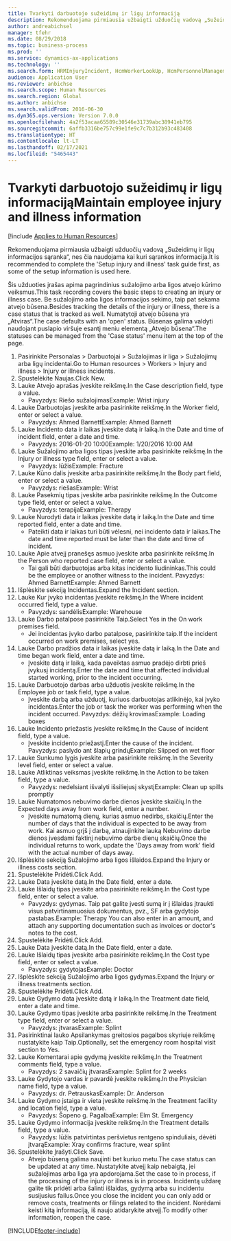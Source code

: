 ```yaml
---
title: Tvarkyti darbuotojo sužeidimų ir ligų informaciją
description: Rekomenduojama pirmiausia užbaigti užduočių vadovą „Sužeidimų ir ligų informacijos sąranka“, nes čia naudojama kai kuri sąrankos informacija.
author: andreabichsel
manager: tfehr
ms.date: 08/29/2018
ms.topic: business-process
ms.prod: ''
ms.service: dynamics-ax-applications
ms.technology: ''
ms.search.form: HRMInjuryIncident, HcmWorkerLookUp, HcmPersonnelManagementWorkspace
audience: Application User
ms.reviewer: anbichse
ms.search.scope: Human Resources
ms.search.region: Global
ms.author: anbichse
ms.search.validFrom: 2016-06-30
ms.dyn365.ops.version: Version 7.0.0
ms.openlocfilehash: 4a2f53acaa65589c30546e31739abc38941eb795
ms.sourcegitcommit: 6affb3316be757c99e1fe9c7c7b312b93c483408
ms.translationtype: HT
ms.contentlocale: lt-LT
ms.lasthandoff: 02/17/2021
ms.locfileid: "5465443"
---
```

# <a name="maintain-employee-injury-and-illness-information"></a><span data-ttu-id="1da13-103">Tvarkyti darbuotojo sužeidimų ir ligų informaciją</span><span class="sxs-lookup"><span data-stu-id="1da13-103">Maintain employee injury and illness information</span></span>

[!include [Applies to Human Resources](../includes/applies-to-hr.md)]



<span data-ttu-id="1da13-104">Rekomenduojama pirmiausia užbaigti užduočių vadovą „Sužeidimų ir ligų informacijos sąranka“, nes čia naudojama kai kuri sąrankos informacija.</span><span class="sxs-lookup"><span data-stu-id="1da13-104">It is recommended to complete the 'Setup injury and illness' task guide first, as some of the setup information is used here.</span></span> 



<span data-ttu-id="1da13-105">Šis užduoties įrašas apima pagrindinius sužalojimo arba ligos atvejo kūrimo veiksmus.</span><span class="sxs-lookup"><span data-stu-id="1da13-105">This task recording covers the basic steps to creating an injury or illness case.</span></span> <span data-ttu-id="1da13-106">Be sužalojimo arba ligos informacijos sekimo, taip pat sekama atvejo būsena.</span><span class="sxs-lookup"><span data-stu-id="1da13-106">Besides tracking the details of the injury or illness, there is a case status that is tracked as well.</span></span>  <span data-ttu-id="1da13-107">Numatytoji atvejo būsena yra „Atviras“.</span><span class="sxs-lookup"><span data-stu-id="1da13-107">The case defaults with an 'open' status.</span></span>  <span data-ttu-id="1da13-108">Būsenas galima valdyti naudojant puslapio viršuje esantį meniu elementą „Atvejo būsena“.</span><span class="sxs-lookup"><span data-stu-id="1da13-108">The statuses can be managed from the 'Case status' menu item at the top of the page.</span></span>

1. <span data-ttu-id="1da13-109">Pasirinkite Personalas > Darbuotojai > Sužalojimas ir liga > Sužalojimų arba ligų incidentai.</span><span class="sxs-lookup"><span data-stu-id="1da13-109">Go to Human resources > Workers > Injury and illness > Injury or illness incidents.</span></span>
2. <span data-ttu-id="1da13-110">Spustelėkite Naujas.</span><span class="sxs-lookup"><span data-stu-id="1da13-110">Click New.</span></span>
3. <span data-ttu-id="1da13-111">Lauke Atvejo aprašas įveskite reikšmę.</span><span class="sxs-lookup"><span data-stu-id="1da13-111">In the Case description field, type a value.</span></span>
    * <span data-ttu-id="1da13-112">Pavyzdys: Riešo sužalojimas</span><span class="sxs-lookup"><span data-stu-id="1da13-112">Example:  Wrist injury</span></span>  
4. <span data-ttu-id="1da13-113">Lauke Darbuotojas įveskite arba pasirinkite reikšmę.</span><span class="sxs-lookup"><span data-stu-id="1da13-113">In the Worker field, enter or select a value.</span></span>
    * <span data-ttu-id="1da13-114">Pavyzdys: Ahmed Barnett</span><span class="sxs-lookup"><span data-stu-id="1da13-114">Example: Ahmed Barnett</span></span>  
5. <span data-ttu-id="1da13-115">Lauke Incidento data ir laikas įveskite datą ir laiką.</span><span class="sxs-lookup"><span data-stu-id="1da13-115">In the Date and time of incident field, enter a date and time.</span></span>
    * <span data-ttu-id="1da13-116">Pavyzdys: 2016-01-20 10:00</span><span class="sxs-lookup"><span data-stu-id="1da13-116">Example:  1/20/2016 10:00 AM</span></span>  
6. <span data-ttu-id="1da13-117">Lauke Sužalojimo arba ligos tipas įveskite arba pasirinkite reikšmę.</span><span class="sxs-lookup"><span data-stu-id="1da13-117">In the Injury or illness type field, enter or select a value.</span></span>
    * <span data-ttu-id="1da13-118">Pavyzdys: lūžis</span><span class="sxs-lookup"><span data-stu-id="1da13-118">Example:  Fracture</span></span>  
7. <span data-ttu-id="1da13-119">Lauke Kūno dalis įveskite arba pasirinkite reikšmę.</span><span class="sxs-lookup"><span data-stu-id="1da13-119">In the Body part field, enter or select a value.</span></span>
    * <span data-ttu-id="1da13-120">Pavyzdys: riešas</span><span class="sxs-lookup"><span data-stu-id="1da13-120">Example:  Wrist</span></span>  
8. <span data-ttu-id="1da13-121">Lauke Pasekmių tipas įveskite arba pasirinkite reikšmę.</span><span class="sxs-lookup"><span data-stu-id="1da13-121">In the Outcome type field, enter or select a value.</span></span>
    * <span data-ttu-id="1da13-122">Pavyzdys: terapija</span><span class="sxs-lookup"><span data-stu-id="1da13-122">Example:  Therapy</span></span>  
9. <span data-ttu-id="1da13-123">Lauke Nurodyti data ir laikas įveskite datą ir laiką.</span><span class="sxs-lookup"><span data-stu-id="1da13-123">In the Date and time reported field, enter a date and time.</span></span>
    * <span data-ttu-id="1da13-124">Pateikti data ir laikas turi būti vėlesni, nei incidento data ir laikas.</span><span class="sxs-lookup"><span data-stu-id="1da13-124">The date and time reported must be later than the date and time of incident.</span></span>  
10. <span data-ttu-id="1da13-125">Lauke Apie atvejį pranešęs asmuo įveskite arba pasirinkite reikšmę.</span><span class="sxs-lookup"><span data-stu-id="1da13-125">In the Person who reported case field, enter or select a value.</span></span>
    * <span data-ttu-id="1da13-126">Tai gali būti darbuotojas arba kitas incidento liudininkas.</span><span class="sxs-lookup"><span data-stu-id="1da13-126">This could be the employee or another witness to the incident.</span></span>  <span data-ttu-id="1da13-127">Pavyzdys: Ahmed Barnett</span><span class="sxs-lookup"><span data-stu-id="1da13-127">Example: Ahmed Barnett</span></span>  
11. <span data-ttu-id="1da13-128">Išplėskite sekciją Incidentas.</span><span class="sxs-lookup"><span data-stu-id="1da13-128">Expand the Incident section.</span></span>
12. <span data-ttu-id="1da13-129">Lauke Kur įvyko incidentas įveskite reikšmę.</span><span class="sxs-lookup"><span data-stu-id="1da13-129">In the Where incident occurred field, type a value.</span></span>
    * <span data-ttu-id="1da13-130">Pavyzdys: sandėlis</span><span class="sxs-lookup"><span data-stu-id="1da13-130">Example:  Warehouse</span></span>  
13. <span data-ttu-id="1da13-131">Lauke Darbo patalpose pasirinkite Taip.</span><span class="sxs-lookup"><span data-stu-id="1da13-131">Select Yes in the On work premises field.</span></span>
    * <span data-ttu-id="1da13-132">Jei incidentas įvyko darbo patalpose, pasirinkite taip.</span><span class="sxs-lookup"><span data-stu-id="1da13-132">If the incident occurred on work premises, select yes.</span></span>  
14. <span data-ttu-id="1da13-133">Lauke Darbo pradžios data ir laikas įveskite datą ir laiką.</span><span class="sxs-lookup"><span data-stu-id="1da13-133">In the Date and time began work field, enter a date and time.</span></span>
    * <span data-ttu-id="1da13-134">Įveskite datą ir laiką, kada paveiktas asmuo pradėjo dirbti prieš įvykusį incidentą.</span><span class="sxs-lookup"><span data-stu-id="1da13-134">Enter the date and time that affected individual started working, prior to the incident occurring.</span></span>  
15. <span data-ttu-id="1da13-135">Lauke Darbuotojo darbas arba užduotis įveskite reikšmę.</span><span class="sxs-lookup"><span data-stu-id="1da13-135">In the Employee job or task field, type a value.</span></span>
    * <span data-ttu-id="1da13-136">Įveskite darbą arba užduotį, kuriuos darbuotojas atlikinėjo, kai įvyko incidentas.</span><span class="sxs-lookup"><span data-stu-id="1da13-136">Enter the job or task the worker was performing when the incident occurred.</span></span>  <span data-ttu-id="1da13-137">Pavyzdys: dėžių krovimas</span><span class="sxs-lookup"><span data-stu-id="1da13-137">Example:  Loading boxes</span></span>  
16. <span data-ttu-id="1da13-138">Lauke Incidento priežastis įveskite reikšmę.</span><span class="sxs-lookup"><span data-stu-id="1da13-138">In the Cause of incident field, type a value.</span></span>
    * <span data-ttu-id="1da13-139">Įveskite incidento priežastį.</span><span class="sxs-lookup"><span data-stu-id="1da13-139">Enter the cause of the incident.</span></span>  <span data-ttu-id="1da13-140">Pavyzdys: paslydo ant šlapių grindų</span><span class="sxs-lookup"><span data-stu-id="1da13-140">Example:  Slipped on wet floor</span></span>  
17. <span data-ttu-id="1da13-141">Lauke Sunkumo lygis įveskite arba pasirinkite reikšmę.</span><span class="sxs-lookup"><span data-stu-id="1da13-141">In the Severity level field, enter or select a value.</span></span>
18. <span data-ttu-id="1da13-142">Lauke Atliktinas veiksmas įveskite reikšmę.</span><span class="sxs-lookup"><span data-stu-id="1da13-142">In the Action to be taken field, type a value.</span></span>
    * <span data-ttu-id="1da13-143">Pavyzdys: nedelsiant išvalyti išsiliejusį skystį</span><span class="sxs-lookup"><span data-stu-id="1da13-143">Example:  Clean up spills promptly</span></span>  
19. <span data-ttu-id="1da13-144">Lauke Numatomos nebuvimo darbe dienos įveskite skaičių.</span><span class="sxs-lookup"><span data-stu-id="1da13-144">In the Expected days away from work field, enter a number.</span></span>
    * <span data-ttu-id="1da13-145">Įveskite numatomą dienų, kurias asmuo nedirbs, skaičių.</span><span class="sxs-lookup"><span data-stu-id="1da13-145">Enter the number of days that the individual is expected to be away from work.</span></span>  <span data-ttu-id="1da13-146">Kai asmuo grįš į darbą, atnaujinkite lauką Nebuvimo darbe dienos įvesdami faktinį nebuvimo darbe dienų skaičių.</span><span class="sxs-lookup"><span data-stu-id="1da13-146">Once the individual returns to work, update the 'Days away from work' field with the actual number of days away.</span></span>  
20. <span data-ttu-id="1da13-147">Išplėskite sekciją Sužalojimo arba ligos išlaidos.</span><span class="sxs-lookup"><span data-stu-id="1da13-147">Expand the Injury or illness costs section.</span></span>
21. <span data-ttu-id="1da13-148">Spustelėkite Pridėti.</span><span class="sxs-lookup"><span data-stu-id="1da13-148">Click Add.</span></span>
22. <span data-ttu-id="1da13-149">Lauke Data įveskite datą.</span><span class="sxs-lookup"><span data-stu-id="1da13-149">In the Date field, enter a date.</span></span>
23. <span data-ttu-id="1da13-150">Lauke Išlaidų tipas įveskite arba pasirinkite reikšmę.</span><span class="sxs-lookup"><span data-stu-id="1da13-150">In the Cost type field, enter or select a value.</span></span>
    * <span data-ttu-id="1da13-151">Pavyzdys: gydymas. Taip pat galite įvesti sumą ir į išlaidas įtraukti visus patvirtinamuosius dokumentus, pvz., SF arba gydytojo pastabas.</span><span class="sxs-lookup"><span data-stu-id="1da13-151">Example:  Therapy    You can also enter in an amount, and attach any supporting documentation such as invoices or doctor's notes to the cost.</span></span>  
24. <span data-ttu-id="1da13-152">Spustelėkite Pridėti.</span><span class="sxs-lookup"><span data-stu-id="1da13-152">Click Add.</span></span>
25. <span data-ttu-id="1da13-153">Lauke Data įveskite datą.</span><span class="sxs-lookup"><span data-stu-id="1da13-153">In the Date field, enter a date.</span></span>
26. <span data-ttu-id="1da13-154">Lauke Išlaidų tipas įveskite arba pasirinkite reikšmę.</span><span class="sxs-lookup"><span data-stu-id="1da13-154">In the Cost type field, enter or select a value.</span></span>
    * <span data-ttu-id="1da13-155">Pavyzdys: gydytojas</span><span class="sxs-lookup"><span data-stu-id="1da13-155">Example: Doctor</span></span>  
27. <span data-ttu-id="1da13-156">Išplėskite sekciją Sužalojimo arba ligos gydymas.</span><span class="sxs-lookup"><span data-stu-id="1da13-156">Expand the Injury or illness treatments section.</span></span>
28. <span data-ttu-id="1da13-157">Spustelėkite Pridėti.</span><span class="sxs-lookup"><span data-stu-id="1da13-157">Click Add.</span></span>
29. <span data-ttu-id="1da13-158">Lauke Gydymo data įveskite datą ir laiką.</span><span class="sxs-lookup"><span data-stu-id="1da13-158">In the Treatment date field, enter a date and time.</span></span>
30. <span data-ttu-id="1da13-159">Lauke Gydymo tipas įveskite arba pasirinkite reikšmę.</span><span class="sxs-lookup"><span data-stu-id="1da13-159">In the Treatment type field, enter or select a value.</span></span>
    * <span data-ttu-id="1da13-160">Pavyzdys: įtvaras</span><span class="sxs-lookup"><span data-stu-id="1da13-160">Example:  Splint</span></span>  
31. <span data-ttu-id="1da13-161">Pasirinktinai lauko Apsilankymas greitosios pagalbos skyriuje reikšmę nustatykite kaip Taip.</span><span class="sxs-lookup"><span data-stu-id="1da13-161">Optionally, set the emergency room hospital visit section to Yes.</span></span>
32. <span data-ttu-id="1da13-162">Lauke Komentarai apie gydymą įveskite reikšmę.</span><span class="sxs-lookup"><span data-stu-id="1da13-162">In the Treatment comments field, type a value.</span></span>
    * <span data-ttu-id="1da13-163">Pavyzdys: 2 savaičių įtvaras</span><span class="sxs-lookup"><span data-stu-id="1da13-163">Example:  Splint for 2 weeks</span></span>  
33. <span data-ttu-id="1da13-164">Lauke Gydytojo vardas ir pavardė įveskite reikšmę.</span><span class="sxs-lookup"><span data-stu-id="1da13-164">In the Physician name field, type a value.</span></span>
    * <span data-ttu-id="1da13-165">Pavyzdys: dr. Petrauskas</span><span class="sxs-lookup"><span data-stu-id="1da13-165">Example:  Dr. Anderson</span></span>  
34. <span data-ttu-id="1da13-166">Lauke Gydymo įstaiga ir vieta įveskite reikšmę.</span><span class="sxs-lookup"><span data-stu-id="1da13-166">In the Treatment facility and location field, type a value.</span></span>
    * <span data-ttu-id="1da13-167">Pavyzdys: Šopeno g. Pagalba</span><span class="sxs-lookup"><span data-stu-id="1da13-167">Example:  Elm St. Emergency</span></span>  
35. <span data-ttu-id="1da13-168">Lauke Gydymo informacija įveskite reikšmę.</span><span class="sxs-lookup"><span data-stu-id="1da13-168">In the Treatment details field, type a value.</span></span>
    * <span data-ttu-id="1da13-169">Pavyzdys: lūžis patvirtintas peršvietus rentgeno spinduliais, dėvėti įtvarą</span><span class="sxs-lookup"><span data-stu-id="1da13-169">Example:  Xray confirms fracture, wear splint</span></span>  
36. <span data-ttu-id="1da13-170">Spustelėkite Įrašyti.</span><span class="sxs-lookup"><span data-stu-id="1da13-170">Click Save.</span></span>
    * <span data-ttu-id="1da13-171">Atvejo būseną galima naujinti bet kuriuo metu.</span><span class="sxs-lookup"><span data-stu-id="1da13-171">The case status can be updated at any time.</span></span>  <span data-ttu-id="1da13-172">Nustatykite atvejį kaip nebaigtą, jei sužalojimas arba liga yra apdorojama.</span><span class="sxs-lookup"><span data-stu-id="1da13-172">Set the case to in process, if the processing of the injury or illness is in process.</span></span>  <span data-ttu-id="1da13-173">Incidentą uždarę galite tik pridėti arba šalinti išlaidas, gydymą arba su incidentu susijusius failus.</span><span class="sxs-lookup"><span data-stu-id="1da13-173">Once you close the incident you can only add or remove costs, treatments or filings related to the incident.</span></span>  <span data-ttu-id="1da13-174">Norėdami keisti kitą informaciją, iš naujo atidarykite atvejį.</span><span class="sxs-lookup"><span data-stu-id="1da13-174">To modify other information, reopen the case.</span></span>  



[!INCLUDE[footer-include](../includes/footer-banner.md)]